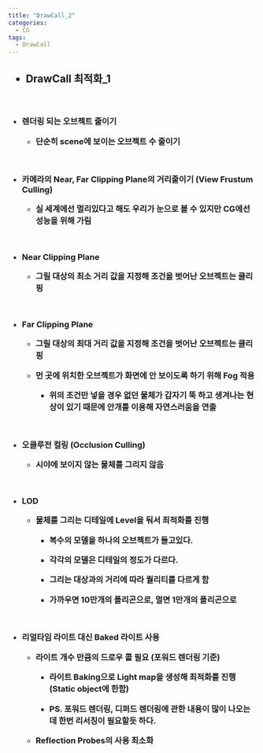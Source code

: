 ```yaml
---
title: "DrawCall_2"
categories:
  - CG
tags:
  - DrawCall
---
```


<h2>

- DrawCall 최적화_1

</h2>

<br>

<h3>

- 렌더링 되는 오브젝트 줄이기

  - 단순히 scene에 보이는 오브젝트 수 줄이기

<br>

- 카메라의 Near, Far Clipping Plane의 거리줄이기 (View Frustum Culling)
  
	- 실 세계에선 멀리있다고 해도 우리가 눈으로 볼 수 있지만 CG에선 성능을 위해 가림

<br>

- Near Clipping Plane

	- 그릴 대상의 최소 거리 값을 지정해 조건을 벗어난 오브젝트는 클리핑

<br>

- Far Clipping Plane

	- 그릴 대상의 최대 거리 값을 지정해 조건을 벗어난 오브젝트는 클리핑

    - 먼 곳에 위치한 오브젝트가 화면에 안 보이도록 하기 위해 Fog 적용

      - 위의 조건만 넣을 경우 없던 물체가 갑자기 뚝 하고 생겨나는 현상이 있기 때문에 안개를 이용해 자연스러움을 연출

<br>

- 오클루전 컬링 (Occlusion Culling)

    - 시야에 보이지 않는 물체를 그리지 않음

<br>

- LOD 

  	- 물체를 그리는 디테일에 Level을 둬서 최적화를 진행

		- 복수의 모델을 하나의 오브젝트가 들고있다.

		- 각각의 모델은 디테일의 정도가 다르다.

		- 그리는 대상과의 거리에 따라 퀄리티를 다르게 함

		- 가까우면 10만개의 폴리곤으로, 멀면 1만개의 폴리곤으로

<br>

- 리얼타임 라이트 대신 Baked 라이트 사용

	- 라이트 개수 만큼의 드로우 콜 필요 (포워드 렌더링 기준)

		- 라이트 Baking으로 Light map을 생성해 최적화를 진행 (Static object에 한함)

		- PS. 포워드 렌더링, 디퍼드 렌더링에 관한 내용이 많이 나오는데 한번 리서칭이 필요할듯 하다.

  - Reflection Probes의 사용 최소화
  
</h3>
